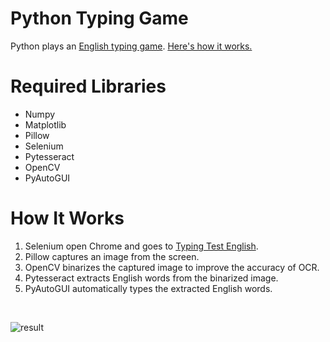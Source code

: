 # Python Typing Game
Python plays an [English typing game](https://10fastfingers.com/typing-test/english). [Here's how it works.](https://www.youtube.com/watch?v=t3jwDWAF5y0)

# Required Libraries
- Numpy
- Matplotlib
- Pillow
- Selenium
- Pytesseract
- OpenCV
- PyAutoGUI

# How It Works
1. Selenium open Chrome and goes to [Typing Test English](https://10fastfingers.com/typing-test/english).
2. Pillow captures an image from the screen.
3. OpenCV binarizes the captured image to improve the accuracy of OCR.
4. Pytesseract extracts English words from the binarized image.
5. PyAutoGUI automatically types the extracted English words.
<br>

![result](https://github.com/harupy/typing_game/blob/master/video.gif)
